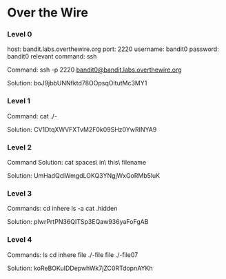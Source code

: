 # Over the Wire

### Level 0
host: bandit.labs.overthewire.org
port: 2220
username: bandit0
password: bandit0
relevant command: ssh

Command: ssh -p 2220 bandit0@bandit.labs.overthewire.org

Solution: boJ9jbbUNNfktd78OOpsqOltutMc3MY1

### Level 1
Command: cat ./-

Solution: CV1DtqXWVFXTvM2F0k09SHz0YwRINYA9

### Level 2
Command Solution: cat spaces\ in\ this\ filename

Solution: UmHadQclWmgdLOKQ3YNgjWxGoRMb5luK

### Level 3
Commands:
cd inhere
ls -a
cat .hidden

Solution: pIwrPrtPN36QITSp3EQaw936yaFoFgAB

### Level 4
Commands:
ls
cd inhere
file ./-file<astrixs>
file ./-file07

Solution: koReBOKuIDDepwhWk7jZC0RTdopnAYKh

